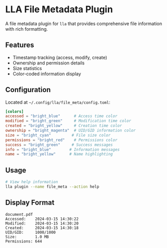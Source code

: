 # LLA File Metadata Plugin

A file metadata plugin for `lla` that provides comprehensive file information with rich formatting.

## Features

- Timestamp tracking (access, modify, create)
- Ownership and permission details
- Size statistics
- Color-coded information display

## Configuration

Located at `~/.config/lla/file_meta/config.toml`:

```toml
[colors]
accessed = "bright_blue"      # Access time color
modified = "bright_green"     # Modification time color
created = "bright_yellow"     # Creation time color
ownership = "bright_magenta"  # UID/GID information color
size = "bright_cyan"         # File size color
permissions = "bright_red"    # Permissions color
success = "bright_green"     # Success messages
info = "bright_blue"        # Information messages
name = "bright_yellow"      # Name highlighting
```

## Usage

```bash
# View help information
lla plugin --name file_meta --action help
```

## Display Format

```
document.pdf
Accessed:    2024-03-15 14:30:22
Modified:    2024-03-15 14:30:20
Created:     2024-03-15 14:30:18
UID/GID:     1000/1000
Size:        1.0 MB
Permissions: 644
```
